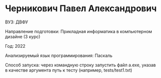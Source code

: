 # Черникович Павел Александрович

ВУЗ: ДВФУ

Направление подготовки: Прикладная информатика в компьютерном дизайне (3 курс)

Год: 2022

Анализируемый язык программирования: Паскаль

Способ запуска: через командную строку запустить файл a.exe, указав в качестве аргумента путь к тесту (например, tests/test1.txt)
